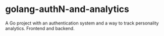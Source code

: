 # golang-authN-and-analytics
A Go project with an authentication system and a way to track personality analytics. Frontend and backend.
